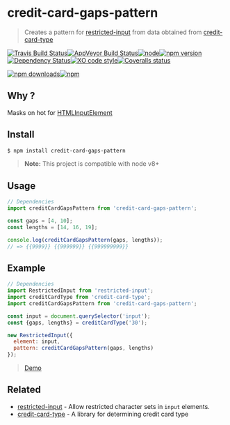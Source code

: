 # credit-card-gaps-pattern

> Creates a pattern for [restricted-input](https://github.com/braintree/restricted-input) from data obtained from [credit-card-type](https://github.com/braintree/credit-card-type)

[![Travis Build Status](https://img.shields.io/travis/Scrum/credit-card-gaps-pattern/master.svg?style=flat-square&label=unix)](https://travis-ci.org/Scrum/credit-card-gaps-pattern)[![AppVeyor Build Status](https://img.shields.io/appveyor/ci/GitScrum/credit-card-gaps-pattern/master.svg?style=flat-square&label=windows)](https://ci.appveyor.com/project/GitScrum/credit-card-gaps-pattern)[![node](https://img.shields.io/node/v/credit-card-gaps-pattern.svg?style=flat-square)]()[![npm version](https://img.shields.io/npm/v/credit-card-gaps-pattern.svg?style=flat-square)](https://www.npmjs.com/package/credit-card-gaps-pattern)[![Dependency Status](https://david-dm.org/gitScrum/credit-card-gaps-pattern.svg?style=flat-square)](https://david-dm.org/gitScrum/credit-card-gaps-pattern)[![XO code style](https://img.shields.io/badge/code_style-XO-5ed9c7.svg?style=flat-square)](https://github.com/sindresorhus/xo)[![Coveralls status](https://img.shields.io/coveralls/Scrum/credit-card-gaps-pattern.svg?style=flat-square)](https://coveralls.io/r/Scrum/credit-card-gaps-pattern)

[![npm downloads](https://img.shields.io/npm/dm/credit-card-gaps-pattern.svg?style=flat-square)](https://www.npmjs.com/package/credit-card-gaps-pattern)[![npm](https://img.shields.io/npm/dt/credit-card-gaps-pattern.svg?style=flat-square)](https://www.npmjs.com/package/credit-card-gaps-pattern)

## Why ?
Masks on hot for [HTMLInputElement](https://developer.mozilla.org/ru/docs/Web/API/HTMLInputElement)

## Install

```bash
$ npm install credit-card-gaps-pattern 
```

> **Note:** This project is compatible with node v8+

## Usage

```js
// Dependencies
import creditCardGapsPattern from 'credit-card-gaps-pattern';

const gaps = [4, 10];
const lengths = [14, 16, 19];

console.log(creditCardGapsPattern(gaps, lengths));
// => {{9999}} {{999999}} {{999999999}}
```

## Example
```js
// Dependencies
import RestrictedInput from 'restricted-input';
import creditCardType from 'credit-card-type';
import creditCardGapsPattern from 'credit-card-gaps-pattern';

const input = document.querySelector('input');
const {gaps, lengths} = creditCardType('30');

new RestrictedInput({
  element: input,
  pattern: creditCardGapsPattern(gaps, lengths)
});
```
> [Demo](https://scrum.github.io/credit-card-gaps-pattern/)

## Related

- [restricted-input](https://github.com/braintree/restricted-input) - Allow restricted character sets in `input` elements.
- [credit-card-type](https://github.com/braintree/credit-card-type) - A library for determining credit card type 
